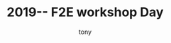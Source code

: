 ---
layout: post
title:  "2019-- F2E workshop Day"
author: tony
categories: [ workshop, frontend ]
image: assets/images/f2e_workshop.png
tags: [workshop, frontend]
---